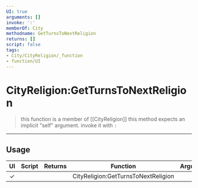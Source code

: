 ```yaml
---
UI: true
arguments: []
invoke: ':'
memberOf: City
methodname: GetTurnsToNextReligion
returns: []
script: false
tags:
- City/CityReligion/_function
- function/UI
---
```

# CityReligion:GetTurnsToNextReligion
> this function is a member of [[CityReligion]]
> this method expects an implicit "self" argument. invoke it with `:`
-----
## Usage
|  UI | Script | Returns | Function | Arguments |
|:---:|:------:|-------:|:--------:|:---------|
|✓| ||CityReligion:GetTurnsToNextReligion||
